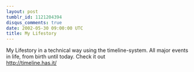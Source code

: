 ```yaml
---
layout: post
tumblr_id: 1121204394
disqus_comments: true
date: 2002-05-30 09:00:00 UTC
title: My Lifestory
---
```


My Lifestory in a technical way using the timeline-system. All major events in life, from birth until today. Check it out
<br/>
http://timeline.has.it/
